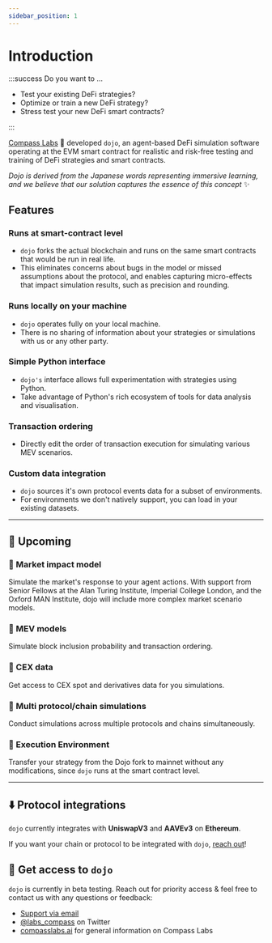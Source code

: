 ```yaml
---
sidebar_position: 1
---
```


# Introduction

:::success Do you want to ...

- Test your existing DeFi strategies?
- Optimize or train a new DeFi strategy?
- Stress test your new DeFi smart contracts?

:::


[Compass Labs](https://compasslabs.ai/) 🧭 developed `dojo`, an agent-based DeFi simulation software operating at the EVM smart contract for realistic and risk-free testing and training of DeFi strategies and smart contracts.

*Dojo is derived from the Japanese words representing immersive learning, and we believe that our solution captures the essence of this concept* ✨


## <icon icon="square-check" size="m" color="#1e1c2d"/> Features
### <icon icon="square-check" size="m" color="#1e1c2d"/> Runs at smart-contract level
   - `dojo` forks the actual blockchain and runs on the same smart contracts that would be run in real life.
   - This eliminates concerns about bugs in the model or missed assumptions about the protocol, and enables capturing micro-effects that impact simulation results, such as precision and rounding.
 
### <icon icon="square-check" size="m" color="#1e1c2d"/> Runs locally on your machine
   - `dojo` operates fully on your local machine.
   - There is no sharing of information about your strategies or simulations with us or any other party.
 
### <icon icon="square-check" size="m" color="#1e1c2d"/> Simple Python interface
   - `dojo's` interface allows full experimentation with strategies using Python.
   - Take advantage of Python's rich ecosystem of tools for data analysis and visualisation.
 
### <icon icon="square-check" size="m" color="#1e1c2d"/> Transaction ordering
   - Directly edit the order of transaction execution for simulating various MEV scenarios.

### <icon icon="square-check" size="m" color="#1e1c2d"/> Custom data integration
   - `dojo` sources it's own protocol events data for a subset of environments.
   - For environments we don't natively support, you can load in your existing datasets.

___
## 👀 Upcoming
### 👀 Market impact model
Simulate the market's response to your agent actions. With support from Senior Fellows at the Alan Turing Institute, Imperial College London, and the Oxford MAN Institute, dojo will include more complex market scenario models.
### 👀 MEV models
Simulate block inclusion probability and transaction ordering.
### 👀 CEX data
Get access to CEX spot and derivatives data for you simulations.
### 👀 Multi protocol/chain simulations
 Conduct simulations across multiple protocols and chains simultaneously.
### 👀 Execution Environment
Transfer your strategy from the Dojo fork to mainnet without any modifications, since `dojo` runs at the smart contract level. 

___
##  ⬇️ Protocol integrations
`dojo` currently integrates with **UniswapV3** and **AAVEv3** on **Ethereum**.

If you want your chain or protocol to be integrated with `dojo`, [reach out](mailto:elisabeth@compasslabs.ai)! 


## 🥳 Get access to `dojo`
`dojo` is currently in beta testing. Reach out for priority access & feel free to contact us with any questions or feedback:
- [Support via email](mailto:elisabeth@compasslabs.ai)
- [@labs_compass](https://twitter.com/labs_compass) on Twitter
- [compasslabs.ai](https://compasslabs.ai/) for general information on Compass Labs

